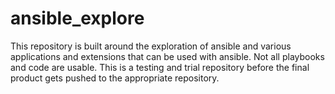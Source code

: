 # ansible_explore

This repository is built around the exploration of ansible and various applications and extensions that can be used with ansible. 
Not all playbooks and code are usable. This is a testing and trial repository before the final product gets pushed to the appropriate repository.
